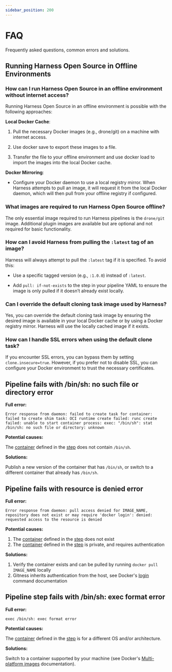 ```yaml
---
sidebar_position: 200
---
```


# FAQ

Frequently asked questions, common errors and solutions.

## Running Harness Open Source in Offline Environments

### How can I run Harness Open Source in an offline environment without internet access?

Running Harness Open Source in an offline environment is possible with the following approaches:

**Local Docker Cache**:

1. Pull the necessary Docker images (e.g., drone/git) on a machine with internet access.

2. Use docker save to export these images to a file.

3. Transfer the file to your offline environment and use docker load to import the images into the local Docker cache.

**Docker Mirroring**:

- Configure your Docker daemon to use a local registry mirror. When Harness attempts to pull an image, it will request it from the local Docker daemon, which will then pull from your offline registry if configured.

### What images are required to run Harness Open Source offline?

The only essential image required to run Harness pipelines is the `drone/git` image. Additional plugin images are available but are optional and not required for basic functionality.

### How can I avoid Harness from pulling the `:latest` tag of an image?

Harness will always attempt to pull the `:latest` tag if it is specified. To avoid this:

- Use a specific tagged version (e.g., `:1.0.0`) instead of `:latest`.

- Add `pull: if-not-exists` to the step in your pipeline YAML to ensure the image is only pulled if it doesn’t already exist locally.

### Can I override the default cloning task image used by Harness?

Yes, you can override the default cloning task image by ensuring the desired image is available in your local Docker cache or by using a Docker registry mirror. Harness will use the locally cached image if it exists.

### How can I handle SSL errors when using the default clone task?

If you encounter SSL errors, you can bypass them by setting `clone.insecure=true`. However, if you prefer not to disable SSL, you can configure your Docker environment to trust the necessary certificates.


## Pipeline fails with /bin/sh: no such file or directory error

__Full error:__

```wordWrap=true
Error response from daemon: failed to create task for container: failed to create shim task: OCI runtime create failed: runc create failed: unable to start container process: exec: "/bin/sh": stat /bin/sh: no such file or directory: unknown
```

__Potential causes:__

The [container](/docs/open-source/reference/pipelines/yaml/container) defined in the [step](/docs/category/steps-1) does not contain `/bin/sh`.

__Solutions:__

Publish a new version of the container that has `/bin/sh`, or switch to a different container that already has `/bin/sh`.

## Pipeline fails with resource is denied error

__Full error:__

```
Error response from daemon: pull access denied for IMAGE_NAME, repository does not exist or may require 'docker login': denied: requested access to the resource is denied
```

__Potential causes:__

1. The [container](/docs/open-source/reference/pipelines/yaml/container) defined in the [step](/docs/category/steps-1) does not exist
2. The [container](/docs/open-source/reference/pipelines/yaml/container) defined in the [step](/docs/category/steps-1) is private, and requires authentication

__Solutions:__

1. Verify the container exists and can be pulled by running `docker pull IMAGE_NAME` locally
2. Gitness inherits authentication from the host, see Docker's [login](https://docs.docker.com/reference/cli/docker/login/) command documentation

## Pipeline step fails with /bin/sh: exec format error

__Full error:__

```
exec /bin/sh: exec format error
```

__Potential causes:__

The [container](/docs/open-source/reference/pipelines/yaml/container) defined in the [step](/docs/category/steps-1) is for a different OS and/or architecture.

__Solutions:__

Switch to a container supported by your machine (see Docker's [Multi-platform images](https://docs.docker.com/build/building/multi-platform/) documentation).
